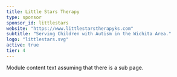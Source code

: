```yaml
---
title: Little Stars Therapy
type: sponsor
sponsor_id: littlestars
website: "https://www.littlestarstherapyks.com"
subtitle: "Serving Children with Autism in the Wichita Area."
logo: "littlestars.svg"
active: true
tier: 4
---
```

Module content text assuming that there is a sub page.
